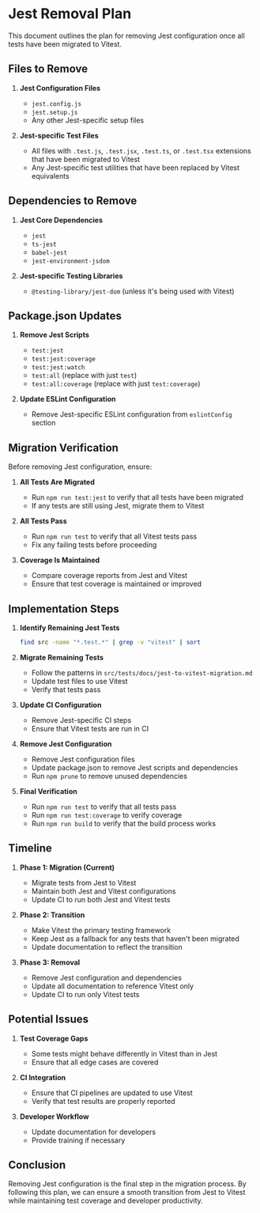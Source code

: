 # Jest Removal Plan

This document outlines the plan for removing Jest configuration once all tests have been migrated to Vitest.

## Files to Remove

1. **Jest Configuration Files**
   - `jest.config.js`
   - `jest.setup.js`
   - Any other Jest-specific setup files

2. **Jest-specific Test Files**
   - All files with `.test.js`, `.test.jsx`, `.test.ts`, or `.test.tsx` extensions that have been migrated to Vitest
   - Any Jest-specific test utilities that have been replaced by Vitest equivalents

## Dependencies to Remove

1. **Jest Core Dependencies**
   - `jest`
   - `ts-jest`
   - `babel-jest`
   - `jest-environment-jsdom`

2. **Jest-specific Testing Libraries**
   - `@testing-library/jest-dom` (unless it's being used with Vitest)

## Package.json Updates

1. **Remove Jest Scripts**
   - `test:jest`
   - `test:jest:coverage`
   - `test:jest:watch`
   - `test:all` (replace with just `test`)
   - `test:all:coverage` (replace with just `test:coverage`)

2. **Update ESLint Configuration**
   - Remove Jest-specific ESLint configuration from `eslintConfig` section

## Migration Verification

Before removing Jest configuration, ensure:

1. **All Tests Are Migrated**
   - Run `npm run test:jest` to verify that all tests have been migrated
   - If any tests are still using Jest, migrate them to Vitest

2. **All Tests Pass**
   - Run `npm run test` to verify that all Vitest tests pass
   - Fix any failing tests before proceeding

3. **Coverage Is Maintained**
   - Compare coverage reports from Jest and Vitest
   - Ensure that test coverage is maintained or improved

## Implementation Steps

1. **Identify Remaining Jest Tests**
   ```bash
   find src -name "*.test.*" | grep -v "vitest" | sort
   ```

2. **Migrate Remaining Tests**
   - Follow the patterns in `src/tests/docs/jest-to-vitest-migration.md`
   - Update test files to use Vitest
   - Verify that tests pass

3. **Update CI Configuration**
   - Remove Jest-specific CI steps
   - Ensure that Vitest tests are run in CI

4. **Remove Jest Configuration**
   - Remove Jest configuration files
   - Update package.json to remove Jest scripts and dependencies
   - Run `npm prune` to remove unused dependencies

5. **Final Verification**
   - Run `npm run test` to verify that all tests pass
   - Run `npm run test:coverage` to verify coverage
   - Run `npm run build` to verify that the build process works

## Timeline

1. **Phase 1: Migration (Current)**
   - Migrate tests from Jest to Vitest
   - Maintain both Jest and Vitest configurations
   - Update CI to run both Jest and Vitest tests

2. **Phase 2: Transition**
   - Make Vitest the primary testing framework
   - Keep Jest as a fallback for any tests that haven't been migrated
   - Update documentation to reflect the transition

3. **Phase 3: Removal**
   - Remove Jest configuration and dependencies
   - Update all documentation to reference Vitest only
   - Update CI to run only Vitest tests

## Potential Issues

1. **Test Coverage Gaps**
   - Some tests might behave differently in Vitest than in Jest
   - Ensure that all edge cases are covered

2. **CI Integration**
   - Ensure that CI pipelines are updated to use Vitest
   - Verify that test results are properly reported

3. **Developer Workflow**
   - Update documentation for developers
   - Provide training if necessary

## Conclusion

Removing Jest configuration is the final step in the migration process. By following this plan, we can ensure a smooth transition from Jest to Vitest while maintaining test coverage and developer productivity.
